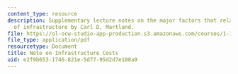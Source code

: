 ```yaml
---
content_type: resource
description: Supplementary lecture notes on the major factors that relate to the cost
  of infrastructure by Carl D. Martland.
file: https://ol-ocw-studio-app-production.s3.amazonaws.com/courses/1-133-masters-of-engineering-concepts-of-engineering-practice-fall-2007/e2f9b6531746821e5d7795d2d7e108a9_inf_costs.pdf
file_type: application/pdf
resourcetype: Document
title: Note on Infrastructure Costs
uid: e2f9b653-1746-821e-5d77-95d2d7e108a9
---
```

